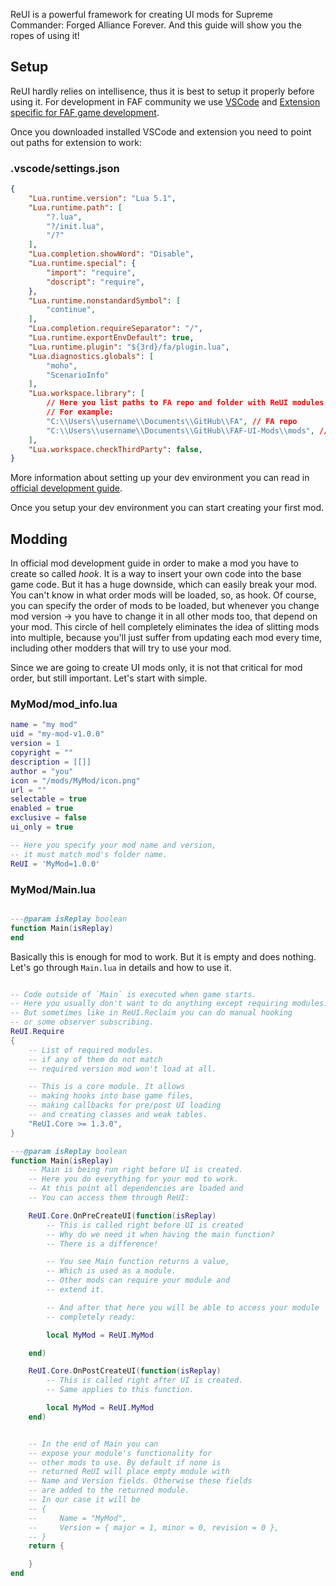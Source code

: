 ReUI is a powerful framework for creating UI mods for Supreme Commander: Forged Alliance Forever. And this guide will show you the ropes of using it!

## Setup

ReUI hardly relies on intellisence, thus it is best to setup it properly before using it.
For development in FAF community we use [VSCode](https://code.visualstudio.com/)
and [Extension specific for FAF game development](https://github.com/FAForever/fa-lua-vscode-extension/releases).

Once you downloaded installed VSCode and extension you need to point out paths for extension to work:

### **.vscode/settings.json**

```json
{
    "Lua.runtime.version": "Lua 5.1",
    "Lua.runtime.path": [
        "?.lua",
        "?/init.lua",
        "/?"
    ],
    "Lua.completion.showWord": "Disable",
    "Lua.runtime.special": {
        "import": "require",
        "doscript": "require",
    },
    "Lua.runtime.nonstandardSymbol": [
        "continue",
    ],
    "Lua.completion.requireSeparator": "/",
    "Lua.runtime.exportEnvDefault": true,
    "Lua.runtime.plugin": "${3rd}/fa/plugin.lua",
    "Lua.diagnostics.globals": [
        "moho",
        "ScenarioInfo"
    ],
    "Lua.workspace.library": [
        // Here you list paths to FA repo and folder with ReUI modules
        // For example:
        "C:\\Users\\username\\Documents\\GitHub\\FA", // FA repo
        "C:\\Users\\username\\Documents\\GitHub\\FAF-UI-Mods\\mods", // ReUI modules
    ],
    "Lua.workspace.checkThirdParty": false,
}
```

More information about setting up your dev environment you can read in [official development guide](https://github.com/FAForever/fa/blob/develop/.github/DEVELOPMENT.md).

Once you setup your dev environment you can start creating your first mod.

## Modding

In official mod development guide in order to make a mod you have to create so called *hook*. It is a way to insert your own code into the base game code. But it has a huge downside, which can easily break your mod. You can't know in what order mods will be loaded, so, as hook. Of course, you can specify the order of mods to be loaded, but whenever you change mod version -> you have to change it in all other mods too, that depend on your mod. This circle of hell completely eliminates the idea of slitting mods into multiple, because you'll just suffer from updating each mod every time, including other modders that will try to use your mod.

Since we are going to create UI mods only, it is not that critical for mod order, but still important. Let's start with simple.

### **MyMod/mod_info.lua**

```lua
name = "my mod"
uid = "my-mod-v1.0.0"
version = 1
copyright = ""
description = [[]]
author = "you"
icon = "/mods/MyMod/icon.png"
url = ""
selectable = true
enabled = true
exclusive = false
ui_only = true

-- Here you specify your mod name and version,
-- it must match mod's folder name.
ReUI = 'MyMod=1.0.0'
```

### **MyMod/Main.lua**

```lua

---@param isReplay boolean
function Main(isReplay)
end

```

Basically this is enough for mod to work. But it is empty and does nothing.
Let's go through `Main.lua` in details and how to use it.

```lua

-- Code outside of `Main` is executed when game starts.
-- Here you usually don't want to do anything except requiring modules.
-- But sometimes like in ReUI.Reclaim you can do manual hooking
-- or some observer subscribing.
ReUI.Require
{
    -- List of required modules.
    -- if any of them do not match
    -- required version mod won't load at all.

    -- This is a core module. It allows
    -- making hooks into base game files,
    -- making callbacks for pre/post UI loading
    -- and creating classes and weak tables.
    "ReUI.Core >= 1.3.0",
}

---@param isReplay boolean
function Main(isReplay)
    -- Main is being run right before UI is created.
    -- Here you do everything for your mod to work.
    -- At this point all dependencies are loaded and
    -- You can access them through ReUI:

    ReUI.Core.OnPreCreateUI(function(isReplay)
        -- This is called right before UI is created
        -- Why do we need it when having the main function?
        -- There is a difference!

        -- You see Main function returns a value, 
        -- Which is used as a module.
        -- Other mods can require your module and
        -- extend it.

        -- And after that here you will be able to access your module
        -- completely ready:

        local MyMod = ReUI.MyMod

    end)

    ReUI.Core.OnPostCreateUI(function(isReplay)
        -- This is called right after UI is created.
        -- Same applies to this function.

        local MyMod = ReUI.MyMod
    end)


    -- In the end of Main you can
    -- expose your module's functionality for
    -- other mods to use. By default if none is
    -- returned ReUI will place empty module with
    -- Name and Version fields. Otherwise these fields
    -- are added to the returned module.
    -- In our case it will be
    -- {
    --     Name = "MyMod",
    --     Version = { major = 1, minor = 0, revision = 0 },
    -- }
    return {

    }
end

```
